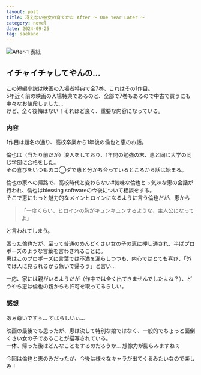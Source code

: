 ```yaml
---
layout: post
title: 冴えない彼女の育てかた After 〜 One Year Later 〜
category: novel
date: 2024-09-25
tag: saekano
---
```


![After-1 表紙]({{site.baseurl}}/pic/saekano/fine/after-1.png)

## イチャイチャしてやんの…

この短編小説は映画の入場者特典で全7巻、これはその1作目。  
5年近く前の映画の入場特典であるのと、全部で7巻もあるので中古で買うにも中々なお値段しました…  
けど、全く後悔はない！それほど良く、重要な内容になっている。  

### 内容

1作目は題名の通り、高校卒業から1年後の倫也と恵のお話。

倫也は（当たり前だが）浪人をしており、1年間の勉強の末、恵と同じ大学の同じ学部に合格をした。  
その喜びをいつものコ◯ダで恵と分かち合っているところから話は始まる。  

倫也の家への帰路で、高校時代と変わらない#気味な倫也と♭気味な恵の会話が行われ、倫也はblessing softwareの今後について相談をする。  
そこで恵にもっと魅力的なメインヒロインになるように言う倫也だが、恵から
> 「一度くらい、ヒロインの胸がキュンキュンするような、主人公になってよ」

と言われてしまう。

困った倫也だが、至って普通のめんどくさい女の子の恵に押し通され、半ばプロポーズのような言葉を言わされることに。  
恵はこのプロポーズに言葉では不満を漏らしつつも、内心ではとても喜び、「外では人に見られるから急いで帰ろう」と言い…

一応、家には親がいるようだが（作中では全く出てきませんでしたよね？）、どうやら恵は倫也の親からも許可を取ってるらしい。

### 感想

あぁ尊いですぅ… すばらしいぃ…

映画の最後でも思ったが、恵は決して特別な娘ではなく、一般的でちょっと面倒くさい女の子であることが描写されている。  
一体、帰った後はどんなことをするのだろうか… 想像力が膨らみますねぇ

今回は倫也と恵のみだったが、今後は様々なキャラが出てくるみたいなので楽しみ！
